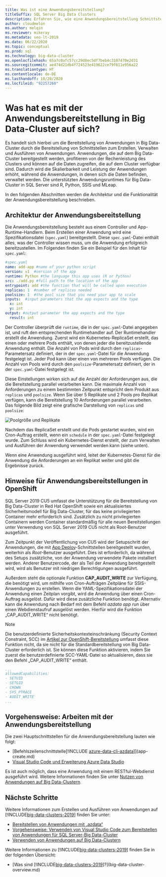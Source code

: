 ```yaml
---
title: Was ist eine Anwendungsbereitstellung?
titleSuffix: SQL Server Big Data Clusters
description: Erfahren Sie, wie eine Anwendungsbereitstellung Schnittstellen zum Erstellen, Verwalten und Ausführen von Anwendungen in einem Big Data-Cluster in SQL Server 2019 bereitstellt.
author: cloudmelon
ms.author: melqin
ms.reviewer: mikeray
ms.metadata: seo-lt-2019
ms.date: 06/22/2020
ms.topic: conceptual
ms.prod: sql
ms.technology: big-data-cluster
ms.openlocfilehash: 65a7c0afc57cc29d8ec5df7beb4c3107470e2d31
ms.sourcegitcommit: ae474d21db4f724523e419622ce79f611e956a22
ms.translationtype: HT
ms.contentlocale: de-DE
ms.lasthandoff: 10/20/2020
ms.locfileid: "92257260"
---
```

# <a name="what-is-application-deployment-on-a-big-data-cluster"></a>Was hat es mit der Anwendungsbereitstellung in Big Data-Cluster auf sich?

Es handelt sich hierbei um die Bereitstellung von Anwendungen in Big Data-Cluster durch die Bereitstellung von Schnittstellen zum Erstellen, Verwalten und Ausführen von Anwendungen. Anwendungen, die auf dem Big Data-Cluster bereitgestellt werden, profitieren von der Rechenleistung des Clusters und können auf die Daten zugreifen, die auf dem Cluster verfügbar sind. Dadurch wird die Skalierbarkeit und Leistung der Anwendungen erhöht, während die Anwendungen, in denen sich die Daten befinden, verwaltet werden. Die unterstützten Anwendungsruntimes für Big Data-Cluster in SQL Server sind R, Python, SSIS und MLeap.

In den folgenden Abschnitten werden die Architektur und die Funktionalität der Anwendungsbereitstellung beschrieben.

## <a name="application-deployment-architecture"></a>Architektur der Anwendungsbereitstellung

Die Anwendungsbereitstellung besteht aus einem Controller und App-Runtime-Handlern. Beim Erstellen einer Anwendung wird eine Spezifikationsdatei (`spec.yaml`) bereitgestellt. Diese `spec.yaml`-Datei enthält alles, was der Controller wissen muss, um die Anwendung erfolgreich bereitzustellen. Im Folgenden finden Sie ein Beispiel für den Inhalt für `spec.yaml`:

```yaml
#spec.yaml
name: add-app #name of your python script
version: v1  #version of the app
runtime: Python #the language this app uses (R or Python)
src: ./add.py #full path to the location of the app
entrypoint: add #the function that will be called upon execution
replicas: 1  #number of replicas needed
poolsize: 1  #the pool size that you need your app to scale
inputs:  #input parameters that the app expects and the type
  x: int
  y: int
output: #output parameter the app expects and the type
  result: int
```

Der Controller überprüft die `runtime`, die in der `spec.yaml`-Datei angegeben ist, und ruft den entsprechenden Runtimehandler auf. Der Runtimehandler erstellt die Anwendung. Zuerst wird ein Kubernetes-ReplicaSet erstellt, das einen oder mehrere Pods enthält, von denen jeder die bereitzustellende Anwendung enthält. Die Anzahl von Pods wird durch den `replicas`-Parametersatz definiert, der in der `spec.yaml`-Datei für die Anwendung festgelegt ist. Jeder Pod kann über einen von mehreren Pools verfügen. Die Anzahl von Pools wird durch den `poolsize`-Parametersatz definiert, der in der `spec.yaml`-Datei festgelegt ist.

Diese Einstellungen wirken sich auf die Anzahl der Anforderungen aus, die die Bereitstellung parallel verarbeiten kann. Die maximale Anzahl von Anforderungen zu einem bestimmten Zeitpunkt entspricht dem Produkt aus `replicas` und `poolsize`. Wenn Sie über 5 Replikate und 2 Pools pro Replikat verfügen, kann die Bereitstellung 10 Anforderungen parallel verarbeiten. Das folgende Bild zeigt eine grafische Darstellung von `replicas` und `poolsize`:

![Poolgröße und Replikate](media/big-data-cluster-create-apps/poolsize-vs-replicas.png)

Nachdem das ReplicaSet erstellt und die Pods gestartet wurden, wird ein Cron-Auftrag erstellt, wenn ein `schedule` in der `spec.yaml`-Datei festgelegt wurde. Zum Schluss wird ein Kubernetes-Dienst erstellt, der zum Verwalten und Ausführen der Anwendung verwendet werden kann (siehe unten).

Wenn eine Anwendung ausgeführt wird, leitet der Kubernetes-Dienst für die Anwendung die Anforderungen an ein Replikat weiter und gibt die Ergebnisse zurück.

## <a name="security-considerations-for-applications-deployments-on-openshift"></a><a id="app-deploy-security"></a> Hinweise für Anwendungsbereitstellungen in OpenShift

SQL Server 2019 CU5 umfasst die Unterstützung für die Bereitstellung von Big Data-Cluster in Red Hat OpenShift sowie ein aktualisiertes Sicherheitsmodell für Big Data-Cluster, für das keine privilegierten Container mehr erforderlich sind. Zusätzlich zu nicht privilegierten Containern werden Container standardmäßig für alle neuen Bereitstellungen unter Verwendung von SQL Server 2019 CU5 nicht als Root-Benutzer ausgeführt.

Zum Zeitpunkt der Veröffentlichung von CU5 wird der Setupschritt der Anwendungen, die mit [App Deploy]()-Schnittstellen bereitgestellt wurden, weiterhin als *Root*-Benutzer ausgeführt. Dies ist erforderlich, da während des Setups zusätzliche, von der Anwendung verwendete Pakete installiert werden. Anderer Benutzercode, der als Teil der Anwendung bereitgestellt wird, wird als Benutzer mit niedrigen Berechtigungen ausgeführt. 

Außerdem steht die optionale Funktion **CAP_AUDIT_WRITE** zur Verfügung, die benötigt wird, um mithilfe von Cron-Aufträgen Zeitpläne für SSIS-Anwendungen zu erstellen. Wenn die YAML-Spezifikationsdatei der Anwendung einen Zeitplan vorgibt, wird die Anwendung über einen Cron-Auftrag ausgelöst. Dafür wird diese zusätzliche Funktion benötigt.  Alternativ kann die Anwendung nach Bedarf mit dem Befehl *azdata app run* über einen Webdienstaufruf ausgelöst werden. Hierfür wird die Funktion „CAP_AUDIT_WRITE“ nicht benötigt. 

> [!NOTE]
> Die benutzerdefinierte Sicherheitskontexteinschränkung (Security Context Constraint, SCC) im [Artikel zur OpenShift-Bereitstellung](deploy-openshift.md) umfasst diese Funktion nicht, da sie nicht für die Standardbereitstellung von Big Data-Cluster erforderlich ist. Sie können diese Funktion aktivieren, indem Sie zuerst die benutzerdefinierte SCC-YAML-Datei so aktualisieren, dass sie den Befehl „CAP_AUDIT_WRITE“ enthält. 

```yml
...
allowedCapabilities:
- SETUID
- SETGID
- CHOWN
- SYS_PTRACE
- AUDIT_WRITE
...
```

## <a name="how-to-work-with-application-deployment"></a>Vorgehensweise: Arbeiten mit der Anwendungsbereitstellung

Die zwei Hauptschnittstellen für die Anwendungsbereitstellung lauten wie folgt: 
- [Befehlszeilenschnittstelle[!INCLUDE [azure-data-cli-azdata](../includes/azure-data-cli-azdata.md)]](app-create.md)
- [Visual Studio Code und Erweiterung Azure Data Studio](app-deployment-extension.md)

Es ist auch möglich, dass eine Anwendung mit einem RESTful-Webdienst ausgeführt wird. Weitere Informationen finden Sie unter [Nutzen von Anwendungen auf Big Data-Clustern](app-consume.md).

## <a name="next-steps"></a>Nächste Schritte

Weitere Informationen zum Erstellen und Ausführen von Anwendungen auf [!INCLUDE[big-data-clusters-2019](../includes/ssbigdataclusters-ss-nover.md)] finden Sie unter:

- [Bereitstellen von Anwendungen mit „azdata“](app-create.md)
- [Vorgehensweise: Verwenden von Visual Studio Code zum Bereitstellen von Anwendungen für SQL Server-Big Data-Cluster](app-deployment-extension.md)
- [Verwenden von Anwendungen auf Big Data-Clustern](app-consume.md)

Weitere Informationen zu [!INCLUDE[big-data-clusters-2019](../includes/ssbigdataclusters-ss-nover.md)] finden Sie in der folgenden Übersicht:

- [Was sind [!INCLUDE[big-data-clusters-2019](../includes/ssbigdataclusters-ver15.md)]?](big-data-cluster-overview.md)